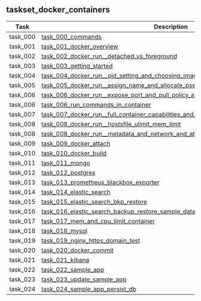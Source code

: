 ## taskset_docker_containers

| Task | Description |
| --- | --- |
| task_000 |   [task_000_commands](home/containers/docker/taskset_docker_containers/task_000_commands) |
| task_001 |   [task_001_docker_overview](home/containers/docker/taskset_docker_containers/task_001_docker_overview) |
| task_002 |   [task_002_docker_run__detached_vs_foreground](home/containers/docker/taskset_docker_containers/task_002_docker_run__detached_vs_foreground) |
| task_003 |   [task_003_getting_started](home/containers/docker/taskset_docker_containers/task_003_getting_started) |
| task_004 |   [task_004_docker_run__pid_setting_and_choosing_image_with_tag](home/containers/docker/taskset_docker_containers/task_004_docker_run__pid_setting_and_choosing_image_with_tag) |
| task_005 |   [task_005_docker_run__assign_name_and_allocate_pseudo_tty](home/containers/docker/taskset_docker_containers/task_005_docker_run__assign_name_and_allocate_pseudo_tty) |
| task_006 |   [task_006_docker_run__expose_port_and_pull_policy_and_environment_vars](home/containers/docker/taskset_docker_containers/task_006_docker_run__expose_port_and_pull_policy_and_environment_vars) |
| task_006 |   [task_006_run_commands_in_container](home/containers/docker/taskset_docker_containers/task_006_run_commands_in_container) |
| task_007 |   [task_007_docker_run__full_container_capabilities_and_set_working_dir_and_volume_mounts](home/containers/docker/taskset_docker_containers/task_007_docker_run__full_container_capabilities_and_set_working_dir_and_volume_mounts) |
| task_008 |   [task_008_docker_run__hostsfile_ulimit_mem_limit](home/containers/docker/taskset_docker_containers/task_008_docker_run__hostsfile_ulimit_mem_limit) |
| task_008 |   [task_008_docker_run__metadata_and_network_and_attach_to_stdout](home/containers/docker/taskset_docker_containers/task_008_docker_run__metadata_and_network_and_attach_to_stdout) |
| task_009 |   [task_009_docker_attach](home/containers/docker/taskset_docker_containers/task_009_docker_attach) |
| task_010 |   [task_010_docker_build](home/containers/docker/taskset_docker_containers/task_010_docker_build) |
| task_011 |   [task_011_mongo](home/containers/docker/taskset_docker_containers/task_011_mongo) |
| task_012 |   [task_012_postgres](home/containers/docker/taskset_docker_containers/task_012_postgres) |
| task_013 |   [task_013_prometheus_blackbox_exporter](home/containers/docker/taskset_docker_containers/task_013_prometheus_blackbox_exporter) |
| task_014 |   [task_014_elastic_search](home/containers/docker/taskset_docker_containers/task_014_elastic_search) |
| task_015 |   [task_015_elastic_search_bkp_restore](home/containers/docker/taskset_docker_containers/task_015_elastic_search_bkp_restore) |
| task_016 |   [task_016_elastic_search_backup_restore_sample_data](home/containers/docker/taskset_docker_containers/task_016_elastic_search_backup_restore_sample_data) |
| task_017 |   [task_017_mem_and_cpu_limit_container](home/containers/docker/taskset_docker_containers/task_017_mem_and_cpu_limit_container) |
| task_018 |   [task_018_mysql](home/containers/docker/taskset_docker_containers/task_018_mysql) |
| task_019 |   [task_019_nginx_https_domain_test](home/containers/docker/taskset_docker_containers/task_019_nginx_https_domain_test) |
| task_020 |   [task_020_docker_commit](home/containers/docker/taskset_docker_containers/task_020_docker_commit) |
| task_021 |   [task_021_kibana](home/containers/docker/taskset_docker_containers/task_021_kibana) |
| task_022 |   [task_022_sample_app](home/containers/docker/taskset_docker_containers/task_022_sample_app) |
| task_023 |   [task_023_update_sample_app](home/containers/docker/taskset_docker_containers/task_023_update_sample_app) |
| task_024 |   [task_024_sample_app_persist_db](home/containers/docker/taskset_docker_containers/task_024_sample_app_persist_db) |

